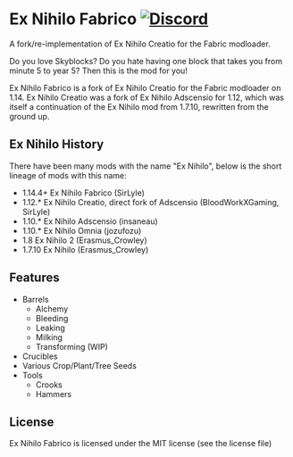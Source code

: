 # Ex Nihilo Fabrico [![Discord](https://img.shields.io/discord/380866297107316746.svg?style=flat&label=Discord&colorB=blue&logo=discord)](https://discord.gg/8UT9Zxs)

A fork/re-implementation of Ex Nihilo Creatio for the Fabric modloader.

Do you love Skyblocks? Do you hate having one block that takes you from minute 5 to year 5?
Then this is the mod for you!

Ex Nihilo Fabrico is a fork of Ex Nihilo Creatio for the Fabric modloader on 1.14.
Ex Nihilo Creatio was a fork of Ex Nihilo Adscensio for 1.12, which was itself a continuation of the Ex Nihilo mod from 1.7.10, rewritten from the ground up.

## Ex Nihilo History

There have been many mods with the name "Ex Nihilo", below is the short lineage of mods with this name:

* 1.14.4+ Ex Nihilo Fabrico (SirLyle)
* 1.12.* Ex Nihilo Creatio, direct fork of Adscensio (BloodWorkXGaming, SirLyle)
* 1.10.* Ex Nihilo Adscensio (insaneau)
* 1.10.* Ex Nihilo Omnia (jozufozu)
* 1.8 Ex Nihilo 2 (Erasmus_Crowley)
* 1.7.10 Ex Nihilo (Erasmus_Crowley)

## Features

* Barrels
  * Alchemy
  * Bleeding
  * Leaking
  * Milking
  * Transforming (WIP)
* Crucibles
* Various Crop/Plant/Tree Seeds
* Tools
  * Crooks
  * Hammers

## License
Ex Nihilo Fabrico is licensed under the MIT license (see the license file)

